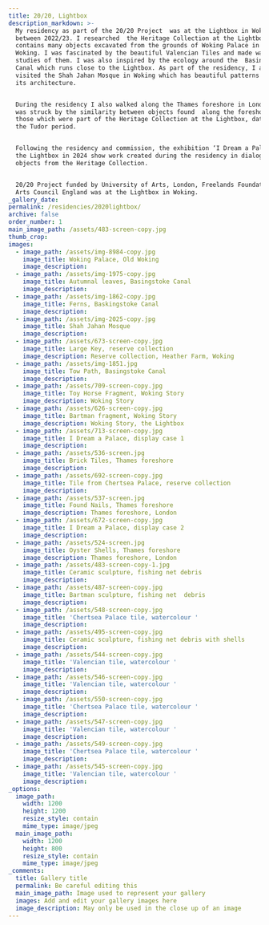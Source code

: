 ```yaml
---
title: 20/20, Lightbox
description_markdown: >-
  My residency as part of the 20/20 Project  was at the Lightbox in Woking
  between 2022/23. I researched  the Heritage Collection at the Lightbox which
  contains many objects excavated from the grounds of Woking Palace in Old
  Woking. I was fascinated by the beautiful Valencian Tiles and made watercolour
  studies of them. I was also inspired by the ecology around the  Basingstoke
  Canal which runs close to the Lightbox. As part of the residency, I also
  visited the Shah Jahan Mosque in Woking which has beautiful patterns within
  its architecture.


  During the residency I also walked along the Thames foreshore in London and
  was struck by the similarity between objects found  along the foreshore and
  those which were part of the Heritage Collection at the Lightbox, dating from
  the Tudor period.


  Following the residency and commission, the exhibition ‘I Dream a Palace’, at
  the Lightbox in 2024 show work created during the residency in dialogue with
  objects from the Heritage Collection.


  20/20 Project funded by University of Arts, London, Freelands Foundation and
  Arts Council England was at the Lightbox in Woking.
_gallery_date:
permalink: /residencies/2020lightbox/
archive: false
order_number: 1
main_image_path: /assets/483-screen-copy.jpg
thumb_crop:
images:
  - image_path: /assets/img-8984-copy.jpg
    image_title: Woking Palace, Old Woking
    image_description:
  - image_path: /assets/img-1975-copy.jpg
    image_title: Autumnal leaves, Basingstoke Canal
    image_description:
  - image_path: /assets/img-1862-copy.jpg
    image_title: Ferns, Baskingstoke Canal
    image_description:
  - image_path: /assets/img-2025-copy.jpg
    image_title: Shah Jahan Mosque
    image_description:
  - image_path: /assets/673-screen-copy.jpg
    image_title: Large Key, reserve collection
    image_description: Reserve collection, Heather Farm, Woking
  - image_path: /assets/img-1851.jpg
    image_title: Tow Path, Basingstoke Canal
    image_description:
  - image_path: /assets/709-screen-copy.jpg
    image_title: Toy Horse Fragment, Woking Story
    image_description: Woking Story
  - image_path: /assets/626-screen-copy.jpg
    image_title: Bartman fragment, Woking Story
    image_description: Woking Story, the Lightbox
  - image_path: /assets/713-screen-copy.jpg
    image_title: I Dream a Palace, display case 1
    image_description:
  - image_path: /assets/536-screen.jpg
    image_title: Brick Tiles, Thames foreshore
    image_description:
  - image_path: /assets/692-screen-copy.jpg
    image_title: Tile from Chertsea Palace, reserve collection
    image_description:
  - image_path: /assets/537-screen.jpg
    image_title: Found Nails, Thames foreshore
    image_description: Thames foreshore, London
  - image_path: /assets/672-screen-copy.jpg
    image_title: I Dream a Palace, display case 2
    image_description:
  - image_path: /assets/524-screen.jpg
    image_title: Oyster Shells, Thames foreshore
    image_description: Thames foreshore, London
  - image_path: /assets/483-screen-copy-1.jpg
    image_title: Ceramic sculpture, fishing net debris
    image_description:
  - image_path: /assets/487-screen-copy.jpg
    image_title: Bartman sculpture, fishing net  debris
    image_description:
  - image_path: /assets/548-screen-copy.jpg
    image_title: 'Chertsea Palace tile, watercolour '
    image_description:
  - image_path: /assets/495-screen-copy.jpg
    image_title: Ceramic sculpture, fishing net debris with shells
    image_description:
  - image_path: /assets/544-screen-copy.jpg
    image_title: 'Valencian tile, watercolour '
    image_description:
  - image_path: /assets/546-screen-copy.jpg
    image_title: 'Valencian tile, watercolour '
    image_description:
  - image_path: /assets/550-screen-copy.jpg
    image_title: 'Chertsea Palace tile, watercolour '
    image_description:
  - image_path: /assets/547-screen-copy.jpg
    image_title: 'Valencian tile, watercolour '
    image_description:
  - image_path: /assets/549-screen-copy.jpg
    image_title: 'Chertsea Palace tile, watercolour '
    image_description:
  - image_path: /assets/545-screen-copy.jpg
    image_title: 'Valencian tile, watercolour '
    image_description:
_options:
  image_path:
    width: 1200
    height: 1200
    resize_style: contain
    mime_type: image/jpeg
  main_image_path:
    width: 1200
    height: 800
    resize_style: contain
    mime_type: image/jpeg
_comments:
  title: Gallery title
  permalink: Be careful editing this
  main_image_path: Image used to represent your gallery
  images: Add and edit your gallery images here
  image_description: May only be used in the close up of an image
---
```

